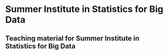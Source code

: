 # Summer Institute in Statistics for Big Data
## Teaching material for Summer Institute in Statistics for Big Data


